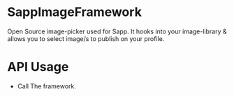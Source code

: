 # SappImageFramework
Open Source image-picker used for Sapp. 
It hooks into your image-library & allows you to select image/s to publish on your profile.

# API Usage
- Call The framework.
``` var varname = SappImageConfiguration()
```
